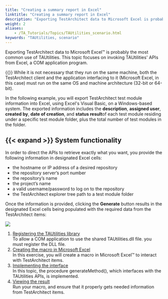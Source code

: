 ```yaml
--- 
title: "Creating a summary report in Excel"
linktitle: "Creating a summary report in Excel"
description: "Exporting TestArchitect data to Microsoft Excel is probably the most common use of TAUtilities. This topic focuses on invoking TAUtilities' APIs from Excel, a COM application program."
weight: 2
aliases: 
    - /TA_Tutorials/Topics/TAUtilities_scenario.html
keywords: "TAUtilities, scenario"
---
```


Exporting TestArchitect data to Microsoft Excel™ is probably the most common use of TAUtilities. This topic focuses on invoking TAUtilities' APIs from Excel, a COM application program.

{{<note>}} While it is not necessary that they run on the same machine, both the TestArchitect client and the application interfacing to it \(Microsoft Excel, in this case\) must run on the same OS and machine architecture \(32-bit or 64-bit\).

In the following example, you will export TestArchitect test module information into Excel, using Excel's Visual Basic, on a Windows-based system. The exported information includes the **description**, **assigned user**, **created by**, **date of creation**, and **status result**of each test module residing under a specific test module folder, plus the total number of test modules in the folder.

## {{< expand >}} System functionality

In order to direct the APIs to retrieve exactly what you want, you provide the following information in designated Excel cells:

-   the hostname or IP address of a desired repository
-   the repository server’s port number
-   the repository’s name
-   the project’s name
-   a valid username/password to log on to the repository
-   the TestArchitect explorer tree path to a test module folder

Once the information is provided, clicking the **Generate** button results in the designated Excel cells being populated with the required data from the TestArchitect items:

![](/images/TA_Tutorials/Images/scenario_provide_basic_information.png)

1.  [Registering the TAUtilities library](/testarchitect-tutorial/part-3-extending-testarchitect/lesson-11-creating-excel-reports-using-tautilities/creating-a-summary-report-in-excel/registering-the-tautilities-library)  
To allow a COM application to use the shared TAUtilities.dll file. you must register the DLL file.
2.  [Creating the macro in Microsoft Excel](/testarchitect-tutorial/part-3-extending-testarchitect/lesson-11-creating-excel-reports-using-tautilities/creating-a-summary-report-in-excel/creating-the-macro-in-microsoft-excel)  
In this exercise, you will create a macro in Microsoft Excel™ to interact with TestArchitect items.
3.  [Implementing the interface](/testarchitect-tutorial/part-3-extending-testarchitect/lesson-11-creating-excel-reports-using-tautilities/creating-a-summary-report-in-excel/implementing-the-interface)  
In this topic, the procedure generateMethod\(\), which interfaces with the TAUtilities APIs, is implemented.
4.  [Viewing the result](/testarchitect-tutorial/part-3-extending-testarchitect/lesson-11-creating-excel-reports-using-tautilities/creating-a-summary-report-in-excel/viewing-the-result)  
Run your macro, and ensure that it properly gets needed information from TestArchitect items.




